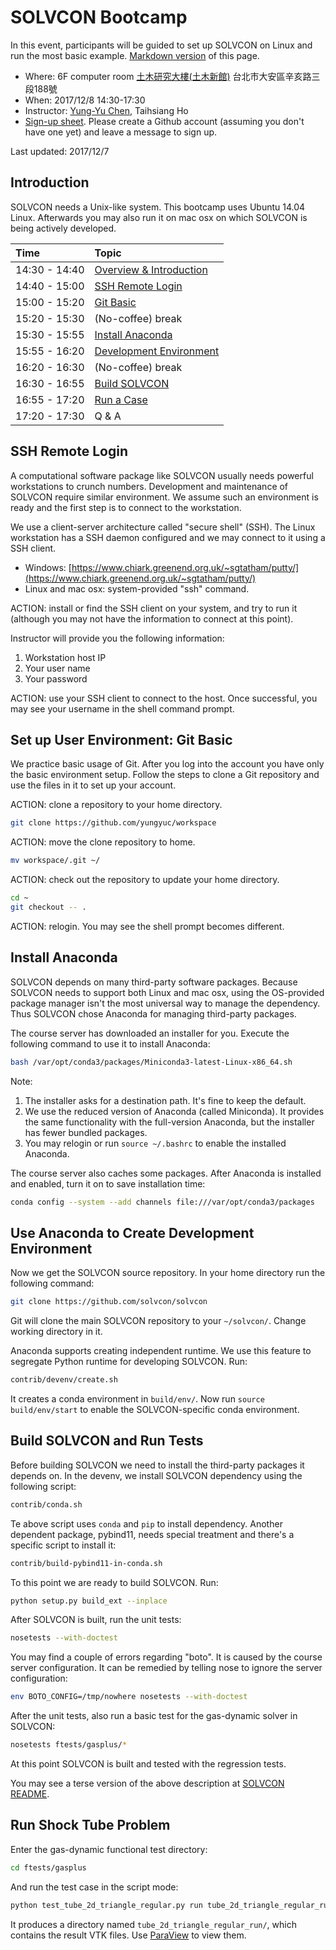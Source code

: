 # SOLVCON Bootcamp

In this event, participants will be guided to set up SOLVCON on Linux and run
the most basic example.
[Markdown version](https://github.com/solvcon/seminar/blob/gh-pages/2017/bootcamp/index.md)
of this page.

* Where: 6F computer room [土木研究大樓(土木新館)](https://goo.gl/maps/kwMsLqLwFEH2) 台北市大安區辛亥路三段188號
* When: 2017/12/8 14:30-17:30
* Instructor: [Yung-Yu Chen](mailto:yyc@solvcon.net), Taihsiang Ho
* [Sign-up sheet](https://github.com/solvcon/seminar/issues/7).  Please create
  a Github account (assuming you don't have one yet) and leave a message to
  sign up.

Last updated: 2017/12/7

## <a name="intro"></a>Introduction

SOLVCON needs a Unix-like system.  This bootcamp uses Ubuntu 14.04 Linux.
Afterwards you may also run it on mac osx on which SOLVCON is being actively
developed.

| Time          | Topic                             |
| :------------ | :-------------------------------- |
| 14:30 - 14:40 | [Overview & Introduction](#intro) |
| 14:40 - 15:00 | [SSH Remote Login](#ssh)          |
| 15:00 - 15:20 | [Git Basic](#git)                 |
| 15:20 - 15:30 | (No-coffee) break                 |
| 15:30 - 15:55 | [Install Anaconda](#conda)        |
| 15:55 - 16:20 | [Development Environment](#de)    |
| 16:20 - 16:30 | (No-coffee) break                 |
| 16:30 - 16:55 | [Build SOLVCON](#build)           |
| 16:55 - 17:20 | [Run a Case](#run)                |
| 17:20 - 17:30 | Q & A                             |

## <a name="ssh"></a>SSH Remote Login

A computational software package like SOLVCON usually needs powerful
workstations to crunch numbers.  Development and maintenance of SOLVCON require
similar environment.  We assume such an environment is ready and the first step
is to connect to the workstation.

We use a client-server architecture called "secure shell" (SSH).  The Linux
workstation has a SSH daemon configured and we may connect to it using a SSH
client.

* Windows: [https://www.chiark.greenend.org.uk/~sgtatham/putty/](https://www.chiark.greenend.org.uk/~sgtatham/putty/)
* Linux and mac osx: system-provided "ssh" command.

ACTION: install or find the SSH client on your system, and try to run it
(although you may not have the information to connect at this point).

Instructor will provide you the following information:

1. Workstation host IP
2. Your user name
3. Your password

ACTION: use your SSH client to connect to the host.  Once successful, you may
see your username in the shell command prompt.

## <a name="git"></a>Set up User Environment: Git Basic

We practice basic usage of Git.  After you log into the account you have only
the basic environment setup.  Follow the steps to clone a Git repository and
use the files in it to set up your account.

ACTION: clone a repository to your home directory.

```bash
git clone https://github.com/yungyuc/workspace
```

ACTION: move the clone repository to home.

```bash
mv workspace/.git ~/
```

ACTION: check out the repository to update your home directory.

```bash
cd ~
git checkout -- .
```

ACTION: relogin.  You may see the shell prompt becomes different.

## <a name="conda"></a>Install Anaconda

SOLVCON depends on many third-party software packages.  Because SOLVCON needs
to support both Linux and mac osx, using the OS-provided package manager isn't
the most universal way to manage the dependency.  Thus SOLVCON chose Anaconda
for managing third-party packages.

The course server has downloaded an installer for you.  Execute the following
command to use it to install Anaconda:

```bash
bash /var/opt/conda3/packages/Miniconda3-latest-Linux-x86_64.sh
```

Note:

1. The installer asks for a destination path.  It's fine to keep the default.
2. We use the reduced version of Anaconda (called Miniconda).  It provides the
   same functionality with the full-version Anaconda, but the installer has
   fewer bundled packages.
3. You may relogin or run `source ~/.bashrc` to enable the installed Anaconda.

The course server also caches some packages.  After Anaconda is installed and
enabled, turn it on to save installation time:

```bash
conda config --system --add channels file:///var/opt/conda3/packages
```

## <a name="de"></a>Use Anaconda to Create Development Environment

Now we get the SOLVCON source repository.  In your home directory run the
following command:

```bash
git clone https://github.com/solvcon/solvcon
```

Git will clone the main SOLVCON repository to your `~/solvcon/`.  Change
working directory in it.

Anaconda supports creating independent runtime.  We use this feature to
segregate Python runtime for developing SOLVCON.  Run:

```bash
contrib/devenv/create.sh
```

It creates a conda environment in `build/env/`.  Now run `source
build/env/start` to enable the SOLVCON-specific conda environment.

## <a name="build"></a>Build SOLVCON and Run Tests

Before building SOLVCON we need to install the third-party packages it depends
on.  In the devenv, we install SOLVCON dependency using the following script:

```bash
contrib/conda.sh
```

Te above script uses `conda` and `pip` to install dependency.  Another
dependent package, pybind11, needs special treatment and there's a specific
script to install it:

```bash
contrib/build-pybind11-in-conda.sh
```

To this point we are ready to build SOLVCON.  Run:

```bash
python setup.py build_ext --inplace
```

After SOLVCON is built, run the unit tests:

```bash
nosetests --with-doctest
```

You may find a couple of errors regarding "boto".  It is caused by the course
server configuration.  It can be remedied by telling nose to ignore the server
configuration:

```bash
env BOTO_CONFIG=/tmp/nowhere nosetests --with-doctest
```

After the unit tests, also run a basic test for the gas-dynamic solver in
SOLVCON:

```bash
nosetests ftests/gasplus/*
```

At this point SOLVCON is built and tested with the regression tests.

You may see a terse version of the above description at [SOLVCON
README](https://github.com/solvcon/solvcon/blob/master/README.rst).

## <a name="run"></a>Run Shock Tube Problem

Enter the gas-dynamic functional test directory:

```bash
cd ftests/gasplus
```

And run the test case in the script mode:

```bash
python test_tube_2d_triangle_regular.py run tube_2d_triangle_regular_run
```

It produces a directory named `tube_2d_triangle_regular_run/`, which contains
the result VTK files.  Use [ParaView](https://www.paraview.org) to view them.
